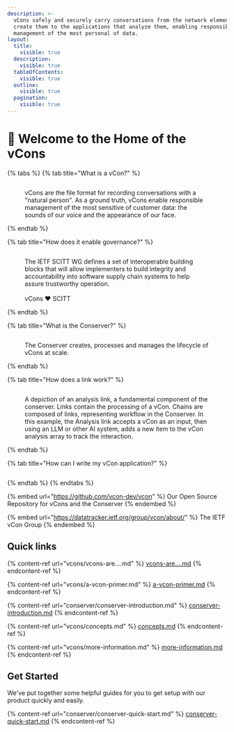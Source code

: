 ```yaml
---
description: >-
  vCons safely and securely carry conversations from the network elements that
  create them to the applications that analyze them, enabling responsible
  management of the most personal of data.
layout:
  title:
    visible: true
  description:
    visible: true
  tableOfContents:
    visible: true
  outline:
    visible: true
  pagination:
    visible: true
---
```


# 👋 Welcome to the Home of the vCons

{% tabs %}
{% tab title="What is a vCon?" %}
<figure><img src=".gitbook/assets/Conserver Pictures (8).jpg" alt=""><figcaption><p>vCons are the file format for recording conversations with a "natural person".  As a ground truth, vCons enable responsible management of the most sensitive of customer data: the sounds of our voice and the appearance of our face.  </p></figcaption></figure>
{% endtab %}

{% tab title="How does it enable governance?" %}
<figure><img src=".gitbook/assets/SCITT and vCon (3).jpg" alt=""><figcaption><p>The IETF SCITT WG defines a set of interoperable building blocks that will allow implementers to build integrity and accountability into software supply chain systems to help assure trustworthy operation. <br><br>vCons ❤️ SCITT</p></figcaption></figure>
{% endtab %}

{% tab title="What is the Conserver?" %}
<figure><img src=".gitbook/assets/Conserver Internals (5).jpg" alt=""><figcaption><p>The Conserver creates, processes and manages the lifecycle of vCons at scale.</p></figcaption></figure>
{% endtab %}

{% tab title="How does a link work?" %}
<figure><img src=".gitbook/assets/Conserver Internals (1).jpg" alt=""><figcaption><p>A depiction of an analysis link, a fundamental component of the conserver.  Links contain the processing of a vCon.  Chains are composed of links, representing workflow in the Conserver. In this example, the Analysis link accepts a vCon as an input, then using an LLM or other AI system, adds a new item to the vCon analysis array to track the interaction. </p></figcaption></figure>
{% endtab %}

{% tab title="How can I write my vCon application?" %}
<figure><img src=".gitbook/assets/App Integration (1).jpg" alt=""><figcaption></figcaption></figure>
{% endtab %}
{% endtabs %}

{% embed url="https://github.com/vcon-dev/vcon" %}
Our Open Source Repository for vCons and the Conserver
{% endembed %}

{% embed url="https://datatracker.ietf.org/group/vcon/about/" %}
The IETF vCon Group&#x20;
{% endembed %}

## Quick links

{% content-ref url="vcons/vcons-are....md" %}
[vcons-are....md](vcons/vcons-are....md)
{% endcontent-ref %}

{% content-ref url="vcons/a-vcon-primer.md" %}
[a-vcon-primer.md](vcons/a-vcon-primer.md)
{% endcontent-ref %}

{% content-ref url="conserver/conserver-introduction.md" %}
[conserver-introduction.md](conserver/conserver-introduction.md)
{% endcontent-ref %}

{% content-ref url="vcons/concepts.md" %}
[concepts.md](vcons/concepts.md)
{% endcontent-ref %}

{% content-ref url="vcons/more-information.md" %}
[more-information.md](vcons/more-information.md)
{% endcontent-ref %}



## Get Started

We've put together some helpful guides for you to get setup with our product quickly and easily.

{% content-ref url="conserver/conserver-quick-start.md" %}
[conserver-quick-start.md](conserver/conserver-quick-start.md)
{% endcontent-ref %}
